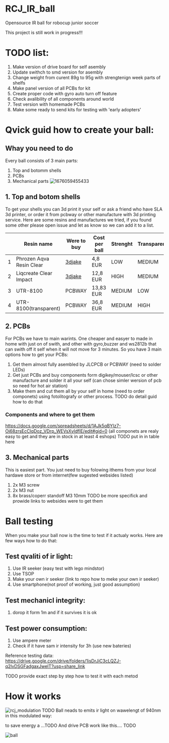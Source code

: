
# RCJ_IR_ball
Opensource IR ball for robocup junior soccer

This project is still work in progress!!!

# TODO list:
1. Make version of drive board for self asembly 
2. Update swithch to smd version for asembly
3. Change weight from curent 89g to 95g with strengtenign week parts of shelfs
4. Make panel version of all PCBs for kit
5. Create proper code with gyro auto turn off feature
6. Check avalibility of all components around world
7. Test version with homemade PCBs
8. Make some ready to send kits for testing with 'early adopters'

# Qvick guid how to create your ball:
## Whay you need to do
Every ball consists of 3 main parts:
1. Top and botomm shells
2. PCBs
3. Mechanical parts
![1676059455433](https://user-images.githubusercontent.com/44644846/218199909-0faff625-584b-4579-9111-4d693d9fabec.jpg)

## 1. Top and botom shells
To get your shells you can 3d print it your self or ask a friend who have SLA 3d printer, or order it from pcbway or other manufacture with 3d printing service. Here are some resins and manufactures we tried, if you found some other please open issue and let as know so we can add it to a list.

|   | Resin name                | Were to buy | Cost per ball | Strenght | Transparenci | Photo |
|---|---------------------------|-------------|---------------|----------|--------------|-------|
| 1 |  Phrozen Aqva Resin Clear |[3djake](https://www.3djake.sk/liqcreate-resin-pre-sla-dlp-3d-tlaciarne/clear-impact) | 4,8 EUR| LOW  | MEDIUM|![1676486634181](https://user-images.githubusercontent.com/44644846/219143458-03654cfd-a070-467f-90a6-ac246d412b55.jpg)|
| 2 |  Liqcreate Clear Impact   |[3djake](https://www.3djake.sk/liqcreate-resin-pre-sla-dlp-3d-tlaciarne/clear-impact)| 12,8 EUR| HIGH | MEDIUM| ![1676486634167](https://user-images.githubusercontent.com/44644846/219146075-49f26888-d29b-4188-b5ad-833d9f88e560.jpg)|
| 3 | UTR-8100                  |PCBWAY               |13,83 EUR|MEDIUM             | LOW      |![1676486634201](https://user-images.githubusercontent.com/44644846/219143408-931c6f02-c58d-4770-90bf-7980de1b1e98.jpg)
| 4 | UTR-8100(transparent)     |PCBWAY               |36,8 EUR|MEDIUM              |HIGH       |![1676486634195](https://user-images.githubusercontent.com/44644846/219143177-77d9bcea-a94a-4dd6-bad2-3f4332c3b2a3.jpg)

## 2. PCBs
For PCBs we have to main warints. One cheaper and easyer to made in home with just on of swith, and other with gyro,buzzer and ws2812b that can swith off it self when it will not move for 3 minutes. 
So you have 3 main options how to get your PCBs:
1. Get them almost fully asembled by JLCPCB or PCBWAY (need to solder LEDs)
2. Get just PCBs and buy components form digikey/mouser/lcsc or other manufacture and solder it all your self (can chose simler wersion of pcb so need for hot air station)
3. Make them and cut them all by your self in home (need to order componets) using fotolitografy or other process. TODO do detail guid how to do that

### Components and where to get them
https://docs.google.com/spreadsheets/d/1AJk5qBYIz7-Oj68zrsEcClqDoz_VDrp_WEVsXvldfIE/edit#gid=0
(all componets are realy easy to get and they are in stock in at least 4 eshops)
TODO put in in table here
## 3. Mechanical parts
This is easiest part. You just need to buy folowing ithems from your local hardawe store or from internet(few sugested websides listed)
1. 2x M3 screw
2. 2x M3 nut
3. 8x brass/coperr standoff M3 10mm
TODO be more specifick and prowide links to websides were to get them


# Ball testing
When you make your ball now is the time to test if it actualy works. Here are few ways how to do that:

## Test qvaliti of ir light:
1. Use IR seeker (easy test with lego mindstor)
2. Use TSOP
3. Make your own ir seeker (link to repo how to meke your own ir seeker)
4. Use smartphone(not proof of working, just good assumption)

## Test mechanicl integrity:
1. dorop it form 1m and if it survives it is ok

## Test power consumption:
1. Use ampere meter
2. Check if it have sam ir intensity for 3h (use new bateries)

Reference testing data:
https://drive.google.com/drive/folders/1isDrJiC3cLQZJ-q2lvDSGFadgaxJweIT?usp=share_link

TODO provide exact step by step how to test it with each metod

# How it works
![rcj_modulation](https://user-images.githubusercontent.com/44644846/219173109-26b2e452-877c-40da-9c19-ad2d4f615f99.png)
TODO
Ball neads to emits ir light on wawelengt of 940nm in this modulated way:

to save energy a ...TODO
And drive PCB work like this.... TODO


![ball](https://user-images.githubusercontent.com/44644846/218197888-c3d92154-a12a-4497-98c9-b9f257484591.png)


